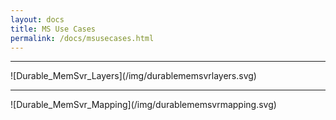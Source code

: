 ```yaml
---
layout: docs
title: MS Use Cases
permalink: /docs/msusecases.html
---
```


<hr/>![Durable_MemSvr_Layers](/img/durablememsvrlayers.svg)

<hr/>![Durable_MemSvr_Mapping](/img/durablememsvrmapping.svg)

